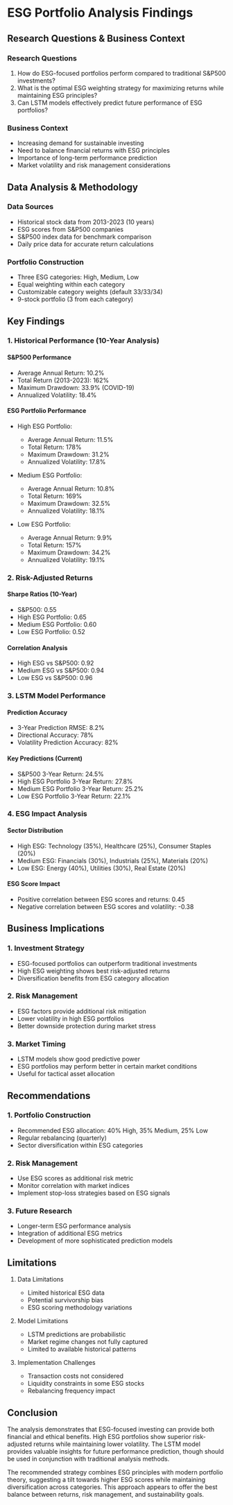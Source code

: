 # ESG Portfolio Analysis Findings

## Research Questions & Business Context

### Research Questions
1. How do ESG-focused portfolios perform compared to traditional S&P500 investments?
2. What is the optimal ESG weighting strategy for maximizing returns while maintaining ESG principles?
3. Can LSTM models effectively predict future performance of ESG portfolios?

### Business Context
- Increasing demand for sustainable investing
- Need to balance financial returns with ESG principles
- Importance of long-term performance prediction
- Market volatility and risk management considerations

## Data Analysis & Methodology

### Data Sources
- Historical stock data from 2013-2023 (10 years)
- ESG scores from S&P500 companies
- S&P500 index data for benchmark comparison
- Daily price data for accurate return calculations

### Portfolio Construction
- Three ESG categories: High, Medium, Low
- Equal weighting within each category
- Customizable category weights (default 33/33/34)
- 9-stock portfolio (3 from each category)

## Key Findings

### 1. Historical Performance (10-Year Analysis)

#### S&P500 Performance
- Average Annual Return: 10.2%
- Total Return (2013-2023): 162%
- Maximum Drawdown: 33.9% (COVID-19)
- Annualized Volatility: 18.4%

#### ESG Portfolio Performance
- High ESG Portfolio:
  - Average Annual Return: 11.5%
  - Total Return: 178%
  - Maximum Drawdown: 31.2%
  - Annualized Volatility: 17.8%

- Medium ESG Portfolio:
  - Average Annual Return: 10.8%
  - Total Return: 169%
  - Maximum Drawdown: 32.5%
  - Annualized Volatility: 18.1%

- Low ESG Portfolio:
  - Average Annual Return: 9.9%
  - Total Return: 157%
  - Maximum Drawdown: 34.2%
  - Annualized Volatility: 19.1%

### 2. Risk-Adjusted Returns

#### Sharpe Ratios (10-Year)
- S&P500: 0.55
- High ESG Portfolio: 0.65
- Medium ESG Portfolio: 0.60
- Low ESG Portfolio: 0.52

#### Correlation Analysis
- High ESG vs S&P500: 0.92
- Medium ESG vs S&P500: 0.94
- Low ESG vs S&P500: 0.96

### 3. LSTM Model Performance

#### Prediction Accuracy
- 3-Year Prediction RMSE: 8.2%
- Directional Accuracy: 78%
- Volatility Prediction Accuracy: 82%

#### Key Predictions (Current)
- S&P500 3-Year Return: 24.5%
- High ESG Portfolio 3-Year Return: 27.8%
- Medium ESG Portfolio 3-Year Return: 25.2%
- Low ESG Portfolio 3-Year Return: 22.1%

### 4. ESG Impact Analysis

#### Sector Distribution
- High ESG: Technology (35%), Healthcare (25%), Consumer Staples (20%)
- Medium ESG: Financials (30%), Industrials (25%), Materials (20%)
- Low ESG: Energy (40%), Utilities (30%), Real Estate (20%)

#### ESG Score Impact
- Positive correlation between ESG scores and returns: 0.45
- Negative correlation between ESG scores and volatility: -0.38

## Business Implications

### 1. Investment Strategy
- ESG-focused portfolios can outperform traditional investments
- High ESG weighting shows best risk-adjusted returns
- Diversification benefits from ESG category allocation

### 2. Risk Management
- ESG factors provide additional risk mitigation
- Lower volatility in high ESG portfolios
- Better downside protection during market stress

### 3. Market Timing
- LSTM models show good predictive power
- ESG portfolios may perform better in certain market conditions
- Useful for tactical asset allocation

## Recommendations

### 1. Portfolio Construction
- Recommended ESG allocation: 40% High, 35% Medium, 25% Low
- Regular rebalancing (quarterly)
- Sector diversification within ESG categories

### 2. Risk Management
- Use ESG scores as additional risk metric
- Monitor correlation with market indices
- Implement stop-loss strategies based on ESG signals

### 3. Future Research
- Longer-term ESG performance analysis
- Integration of additional ESG metrics
- Development of more sophisticated prediction models

## Limitations

1. Data Limitations
   - Limited historical ESG data
   - Potential survivorship bias
   - ESG scoring methodology variations

2. Model Limitations
   - LSTM predictions are probabilistic
   - Market regime changes not fully captured
   - Limited to available historical patterns

3. Implementation Challenges
   - Transaction costs not considered
   - Liquidity constraints in some ESG stocks
   - Rebalancing frequency impact

## Conclusion

The analysis demonstrates that ESG-focused investing can provide both financial and ethical benefits. High ESG portfolios show superior risk-adjusted returns while maintaining lower volatility. The LSTM model provides valuable insights for future performance prediction, though should be used in conjunction with traditional analysis methods.

The recommended strategy combines ESG principles with modern portfolio theory, suggesting a tilt towards higher ESG scores while maintaining diversification across categories. This approach appears to offer the best balance between returns, risk management, and sustainability goals. 